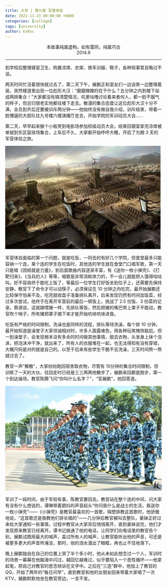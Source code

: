 ```yaml
---
title: 大学 | 第九章 军营体验
date: 2021-11-23 00:00:00 +0800
categories: [college]
tags: [university]
author: ExRoc
---
```


<center>本故事纯属虚构，如有雷同，纯属巧合</center>
<center>2014.9</center>

----

到学校后整理寝室卫生，购置凉席、衣架、换军训服、鞋子，各种琐事暂且略过不谈。

两天时间忙活着很快就过去了，第二天下午，展鹏正和室友们一边谈笑一边整理着装，突然楼道里出现一位彪形大汉：“磨磨蹭蹭的在干什么？五分钟之内到楼下站成两排集合！”大家都没有搞清楚情况，叽里咕噜讨论着来者何人，都一脸不服气的样子，但总归很老实地都往楼下走去。散漫的集合态度让这位彪形大汉十分不满，全员到齐后还要被训斥两分钟——他始终没有做自我介绍，训斥结束，带着一脸懵逼的大部队往九号楼六楼演播厅走去，开始学院的军训动员大会……

第二天，早早起来搬个小板凳到电影场参加校级动员大会，结束回寝室拿完凉席被单就到东区篮球场集合，上车后不久，大家都开始呼呼大睡，开启了为期 3​ 天的军营体验之旅。

![](/assets/img/posts/college/JunYing.jpg)

军营体验面临的第一个问题，就是吃饭，一同去的有好几个学院，但食堂最多只能容纳一个连，某个连的学生在吃饭时，其他连的学生就在食堂门口唱军歌，第一天只能唱《团结就是力量》，到后面歌曲内容逐渐丰富，有《送你一枚小弹壳》、《打靶归来》、《当兵的人》等等，唱歌是非常消耗体力的，不一会儿就能把人饿得咕咕叫。好不容易终于能吃上饭了，等最后一位学生打好饭坐到位子上，还需要先保持安静，教官下了命令才可以动筷子，必须保证在 10 分钟之内吃完，最开始展鹏还比较保守怕来不及，吃完就收盘子准备排队离开，后来发现仍然有时间加饭菜，经过多次尝试，他终于在离开军营前的最后一顿饭上，挑战了 2.5 份饭、3 份菜的记录。蔡源说，这就跟喂猪一样，先排队等饭，然后把猪的嘴巴带上罩子不能动，教官吹个哨子，所有猪把罩子摘下来才能开始吭哧吭哧进食。

吃饭有严格的时间限制，洗澡也是同样的流程，排队等待洗澡，每个排 10 分钟。最开始知道是澡堂子大家坦诚相对时，许多人面露难色，用各种玩笑掩饰尴尬。但一到澡堂子，会发现根本没有多余的时间做其他事情，脱去衣物，头发身上抹个泡沫，把泡沫冲干净，就出来了，所有人的衣服堆在一起，也无法得知有没有穿错，大概尺码是对的就是自己的。以至于后来有些学生干脆不去洗澡，三天时间熬一熬就过去了。

教官一声“解散”，大家纷纷跑回宿舍取衣物，尽管有 10​ 分钟的集合时间限制，但训练了一天的大伙，往回走时已经是三三两两地散步了，展鹏来回都是跑步，第一个到达操场，教官陈腾飞问“你叫什么名字？”，“官展鹏”，他回答道。

![](/assets/img/posts/college/JunXun.jpg)

军训了一段时间，由于军校有事，陈教官要回去。教官站在整个连的中间，问大家有没有什么想说的，谭琳带着颤抖的声音起头“你问我什么是战士的生活，我送你一枚小弹壳”——《小弹壳》是教官最喜欢的一首歌，隔壁排教这首歌时，他骄傲地说，“这首歌还是我教他们排长唱的”——几分钟后教官被叫去整队，豪妹正好过来给大家通知一些事情，过程中教官从大家背后悄悄离开，直到豪妹说完，他们才发现原来教官已经离开。谭书记拨通了他的电话，让同学们向电话里的教官告个别，展鹏试图用最大的喊声，盖过所有人的喊声，让教官能听出他的声音，可还是被更多更大的声音所淹没，那时，他的泪水漫出了眼眶，再也止不住地落下。

晚上展鹏独自在自己的位置上哭了半个多小时，他从未如此想念过一个人，军训时的场景一幕幕在他脑海中闪过，越回忆越难过，似乎要陷入一个恶性循环——他拿起笔，把自己对教官的思念倾诉在文字中。之后在“三连”群中，他加上了教官的 QQ，开始了两年的“每日问早”，直到教官和他的女朋友回来带着大家唱了一次 KTV，展鹏默默地坐在教官旁边，一言不发。
